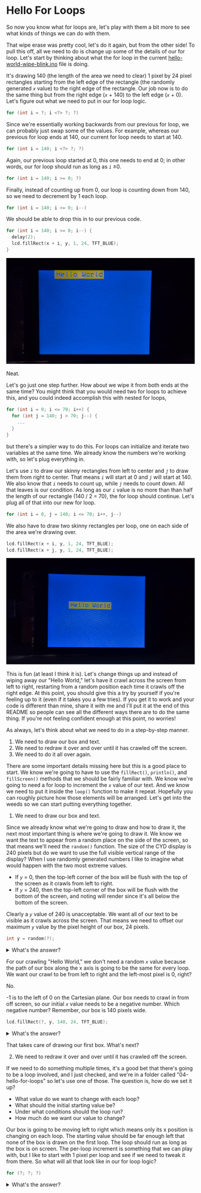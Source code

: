 # Hello For Loops

So now you know what for loops are, let's play with them a bit more to see what kinds of things we can do with them.

That wipe erase was pretty cool, let's do it again, but from the other side! To pull this off, all we need to do is change up some of the details of our for loop. Let's start by thinking about what the for loop in the current [hello-world-wipe-blink.ino](../03-hello-loops/hello-world-wipe-blink.ino) file is doing.

It's drawing 140 (the length of the area we need to clear) 1 pixel by 24 pixel rectangles starting from the left edge of the rectangle (the randomly generated <var>`x`</var> value) to the right edge of the rectangle. Our job now is to do the same thing but from the right edge (<var>`x`</var> + 140) to the left edge (<var>`x`</var> + 0). Let's figure out what we need to put in our for loop logic.

```c++
for (int i = ?; i <?> ?; ?)
```

Since we're essentially working backwards from our previous for loop, we can probably just swap some of the values. For example, whereas our previous for loop ends at 140, our current for loop needs to start at 140.

```c++
for (int i = 140; i <?> ?; ?)
```

Again, our previous loop started at 0, this one needs to end at 0; in other words, our for loop should run as long as <var>`i`</var> ≥0.

```c++
for (int i = 140; i >= 0; ?)
```

Finally, instead of counting up from 0, our loop is counting down from 140, so we need to decrement by 1 each loop.

```c++
for (int i = 140; i >= 0; i--)
```

We should be able to drop this in to our previous code.

```c++
for (int i = 140; i >= 0; i--) {
  delay(2);
  lcd.fillRect(x + i, y, 1, 24, TFT_BLUE);
}
```

<img src="../assets/img/cyd-hello-world-reverse-wipe.gif" alt="CYD Hello World program with a reverse wipe">

Neat. 

Let's go just one step further. How about we wipe it from both ends at the same time? You might think that you would need two for loops to achieve this, and you could indeed accomplish this with nested for loops,

```c++
for (int i = 0; i <= 70; i++) {
  for (int j = 140; j > 70; j--) {
    ...
  }
}
```

but there's a simpler way to do this. For loops can initialize and iterate two variables at the same time. We already know the numbers we're working with, so let's plug everything in.

Let's use <var>`i`</var> to draw our skinny rectangles from left to center and <var>`j`</var> to draw them from right to center. That means <var>`i`</var> will start at 0 and <var>`j`</var> will start at 140. We also know that <var>`i`</var> needs to count up, while <var>`j`</var> needs to count down. All that leaves is our condition. As long as our <var>`i`</var> value is no more than than half the length of our rectangle (140 / 2 = 70), the for loop should continue. Let's plug all of that into our new for loop.

```c++
for (int i = 0, j = 140; i <= 70; i++, j--)
```

We also have to draw two skinny rectangles per loop, one on each side of the area we're drawing over.

```c++
lcd.fillRect(x + i, y, 1, 24, TFT_BLUE);
lcd.fillRect(x + j, y, 1, 24, TFT_BLUE);
```

<img src="../assets/img/cyd-hello-world-double-wipe.gif" alt="CYD Hello World program with double wipe">

This is fun (at least I think it is). Let's change things up and instead of wiping away our "Hello World," let's have it crawl across the screen from left to right, restarting from a random position each time it crawls off the right edge. At this point, you should give this a try by yourself if you're feeling up to it (even if it takes you a few tries). If you get it to work and your code is different than mine, share it with me and I'll put it at the end of this README so people can see all the different ways there are to do the same thing. If you're not feeling confident enough at this point, no worries!

As always, let's think about what we need to do in a step-by-step manner.

1. We need to draw our box and text.
2. We need to redraw it over and over until it has crawled off the screen.
3. We need to do it all over again.

There are some important details missing here but this is a good place to start. We know we're going to have to use the `fillRect()`, `println()`, and `fillScreen()` methods that we should be fairly familiar with. We know we're going to need a for loop to increment the <var>`x`</var> value of our text. And we know we need to put it inside the `loop()` function to make it repeat. Hopefully you can roughly picture how those elements will be arranged. Let's get into the weeds so we can start putting everything together.

1. We need to draw our box and text.

Since we already know what we're going to draw and how to draw it, the next most important thing is where we're going to draw it. We know we want the text to appear from a random place on the side of the screen, so that means we'll need the `random()` function. The size of the CYD display is 240 pixels but do we want to use the full visible vertical range of the display? When I use randomly generated numbers I like to imagine what would happen with the two most extreme values. 

* If <var>`y`</var> = 0, then the top-left corner of the box will be flush with the top of the screen as it crawls from left to right.
* If <var>`y`</var> = 240, then the top-left corner of the box will be flush with the bottom of the screen, and noting will render since it's all below the bottom of the screen.

Clearly a <var>`y`</var> value of 240 is unacceptable. We want all of our text to be visible as it crawls across the screen. That means we need to offset our maximum <var>`y`</var> value by the pixel height of our box, 24 pixels.

```c++
int y = random(?);
```

<details>
<summary>What's the answer?</summary>

---
216

Because our minimum value is 0, we only need to pass one argument to `random()`. Our maximum value is 216, which is 24 (the height in pixels of our box) less than 240 (the maximum displayable y value on the CYD).

---
</details>

For our crawling "Hello World," we don't need a random <var>`x`</var> value because the path of our box along the x axis is going to be the same for every loop. We want our crawl to be from left to right and the left-most pixel is 0, right? 

No. 

-1 is to the left of 0 on the Cartesian plane. Our box needs to crawl in from off screen, so our initial <var>`x`</var> value needs to be a negative number. Which negative number? Remember, our box is 140 pixels wide.

```c++
lcd.fillRect(?, y, 140, 24, TFT_BLUE);
```

<details>
<summary>What's the answer?</summary>

---
-140

Our box is 140 pixels wide, so in order to be placed completely outside of the visible display, the starting position needs to be at least as far away from the x origin as the box is wide.

---
</details>

That takes care of drawing our first box. What's next?

2. We need to redraw it over and over until it has crawled off the screen.

If we need to do something multiple times, it's a good bet that there's going to be a loop involved, and I just checked, and we're in a folder called "04-hello-for-loops" so let's use one of those. The question is, how do we set it up? 

* What value do we want to change with each loop? 
* What should the initial starting value be?
* Under what conditions should the loop run?
* How much do we want our value to change? 

Our box is going to be moving left to right which means only its x position is changing on each loop. The starting value should be far enough left that none of the box is drawn on the first loop. The loop should run as long as the box is on screen. The per-loop increment is something that we can play with, but I like to start with 1 pixel per loop and see if we need to tweak it from there. So what will all that look like in our for loop logic?

```c++
for (?; ?; ?)
```

<details>
<summary>What's the answer?</summary>

---
```-140```

Our box is 140 pixels wide, so in order to be placed completely outside of the visible display, the starting position needs to be at least as far away from the x origin as the box is wide.

---
</details>